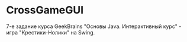 # CrossGameGUI
7-е задание курса GeekBrains "Основы Java. Интерактивный курс" - игра "Крестики-Нолики" на Swing.
